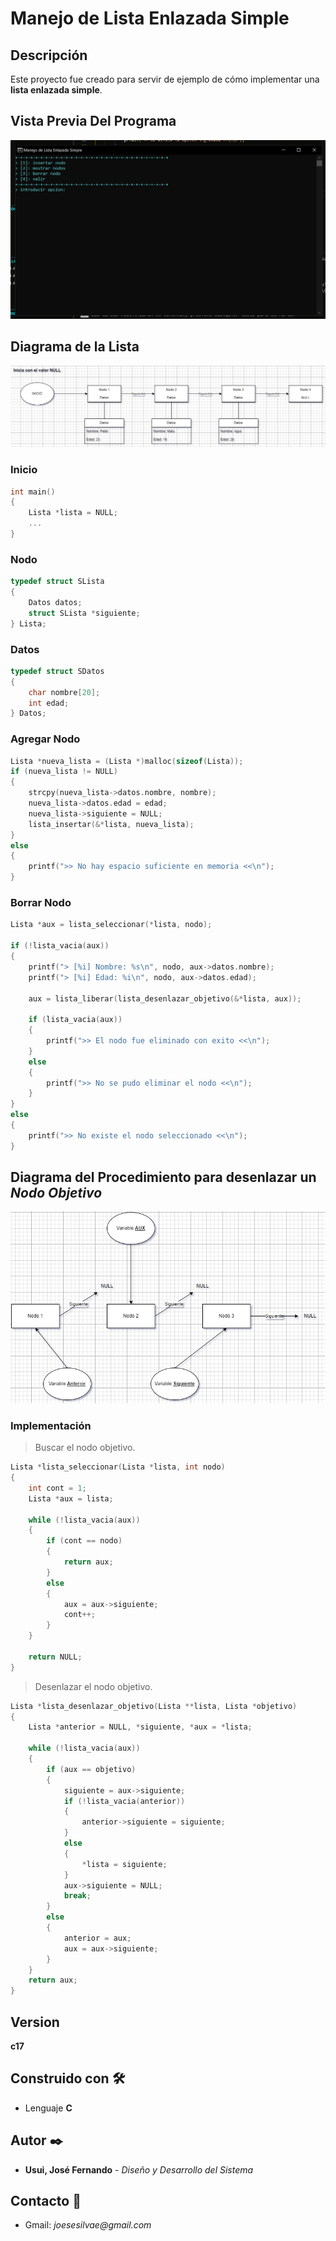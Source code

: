 # Manejo de Lista Enlazada Simple

## Descripción

Este proyecto fue creado para servir de ejemplo de cómo implementar una **lista enlazada simple**.

## Vista Previa Del Programa

![alt](img/consola.PNG)

## Diagrama de la Lista

![alt](img/ManejoDeListaEnlazadaSImple.drawio.png)

### Inicio

```c
int main()
{
    Lista *lista = NULL;
    ...
}
```

### Nodo

```c
typedef struct SLista
{
    Datos datos;
    struct SLista *siguiente;
} Lista;
```

### Datos

```c
typedef struct SDatos
{
    char nombre[20];
    int edad;
} Datos;
```

### Agregar Nodo

```c
Lista *nueva_lista = (Lista *)malloc(sizeof(Lista));
if (nueva_lista != NULL)
{
    strcpy(nueva_lista->datos.nombre, nombre);
    nueva_lista->datos.edad = edad;
    nueva_lista->siguiente = NULL;
    lista_insertar(&*lista, nueva_lista);
}
else
{
    printf(">> No hay espacio suficiente en memoria <<\n");
}
```

### Borrar Nodo

```c
Lista *aux = lista_seleccionar(*lista, nodo);

if (!lista_vacia(aux))
{
    printf("> [%i] Nombre: %s\n", nodo, aux->datos.nombre);
    printf("> [%i] Edad: %i\n", nodo, aux->datos.edad);

    aux = lista_liberar(lista_desenlazar_objetivo(&*lista, aux));

    if (lista_vacia(aux))
    {
        printf(">> El nodo fue eliminado con exito <<\n");
    }
    else
    {
        printf(">> No se pudo eliminar el nodo <<\n");
    }
}
else
{
    printf(">> No existe el nodo seleccionado <<\n");
}
```

## Diagrama del Procedimiento para desenlazar un *Nodo Objetivo*

![alt](img/ListaDesenlazar.drawio.png)



### Implementación

> Buscar el nodo objetivo.

```c
Lista *lista_seleccionar(Lista *lista, int nodo)
{
    int cont = 1;
    Lista *aux = lista;

    while (!lista_vacia(aux))
    {
        if (cont == nodo)
        {
            return aux;
        }
        else
        {
            aux = aux->siguiente;
            cont++;
        }
    }

    return NULL;
}
```

> Desenlazar el nodo objetivo.

```c
Lista *lista_desenlazar_objetivo(Lista **lista, Lista *objetivo)
{
    Lista *anterior = NULL, *siguiente, *aux = *lista;

    while (!lista_vacia(aux))
    {
        if (aux == objetivo)
        {
            siguiente = aux->siguiente;
            if (!lista_vacia(anterior))
            {
                anterior->siguiente = siguiente;
            }
            else
            {
                *lista = siguiente;
            }
            aux->siguiente = NULL;
            break;
        }
        else
        {
            anterior = aux;
            aux = aux->siguiente;
        }
    }
    return aux;
}
```

## Version

**c17**

## Construido con 🛠️

- Lenguaje **C**

## Autor ✒️

- **Usui, José Fernando** - _Diseño y Desarrollo del Sistema_

## Contacto 📱

- Gmail: _joesesilvae@gmail.com_

